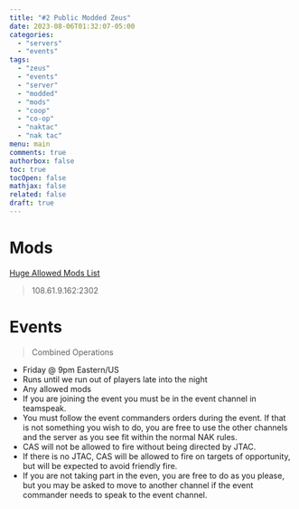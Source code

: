 ```yaml
---
title: "#2 Public Modded Zeus"
date: 2023-08-06T01:32:07-05:00
categories:
  - "servers"
  - "events"
tags: 
  - "zeus"
  - "events"
  - "server"
  - "modded"
  - "mods"
  - "coop"
  - "co-op"
  - "naktac"
  - "nak tac"
menu: main
comments: true
authorbox: false
toc: true
tocOpen: false
mathjax: false
related: false
draft: true
---
```


# Mods

[Huge Allowed Mods List](https://www.naksquad.net/mods/approved-mods/)

> 108.61.9.162:2302

# Events

> Combined Operations
- Friday @ 9pm Eastern/US
- Runs until we run out of players late into the night
- Any allowed mods
- If you are joining the event you must be in the event channel in teamspeak.
- You must follow the event commanders orders during the event. If that is not something you wish to do, you are free to use the other channels and the server as you see fit within the normal NAK rules.
- CAS will not be allowed to fire without being directed by JTAC.
- If there is no JTAC, CAS will be allowed to fire on targets of opportunity, but will be expected to avoid friendly fire.
- If you are not taking part in the even, you are free to do as you please, but you may be asked to move to another channel if the event commander needs to speak to the event channel.